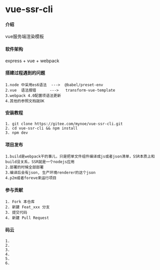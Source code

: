 # vue-ssr-cli

#### 介绍
vue服务端渲染模板

#### 软件架构
express + vue + webpack 

####  搭建过程遇到的问题
```
1.node 中采用es6语法  --->  @babel/preset-env
2.vue  语法报错      --->   transform-vue-template
3.webpack 4.0配置项语法更新  
4.其他的参照文档就OK
```


#### 安装教程
```
1. git clone https://gitee.com/mynoe/vue-ssr-cli.git
2. cd vue-ssr-cli && npm install
3. npm dev
```

#### 项目发布
```
1.build是webpack干的事儿，只是把单文件组件编译成js或者json清单，SSR本质上和build没关系，SSR就是一个nodejs应用
2.部署的时候全部部署
3.编译后会有json, 生产环境renderer的这个json
4.p2m或者foreve来运行项目
```
#### 参与贡献
```
1. Fork 本仓库
2. 新建 Feat_xxx 分支
3. 提交代码
4. 新建 Pull Request
```

#### 码云
```
1. 
2. 
3. 
4. 
5. 
6. 
```